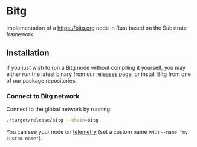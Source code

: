 # Bitg

Implementation of a https://bitg.org node in Rust based on the Substrate framework.


## Installation

If you just wish to run a Bitg node without compiling it yourself, you may
either run the latest binary from our
[releases](https://github.com/bitgreen/bitg-node/releases) page, or install
Bitg from one of our package repositories.

### Connect to Bitg network

Connect to the global network by running:

```bash
./target/release/bitg --chain=bitg
```

You can see your node on [telemetry] (set a custom name with `--name "my custom name"`).

[telemetry]: https://telemetry.polkadot.io/#list/Bitg
